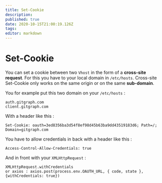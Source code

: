 ```yaml
---
title: Set-Cookie
description: 
published: true
date: 2020-10-15T21:00:19.126Z
tags: 
editor: markdown
---
```


# Set-Cookie

You can set a cookie between two `Vhost` in the form of a **cross-site request**. For this you have to your local domain in `/etc/hosts`. Cross-site Set-Cookie only works on the same origin or on the same **sub-domain**. 

You for example put this two domain on your `/etc/hosts` : 

```
auth.gitgraph.com
client.gitgraph.com
```

With a header like this : 

```
Set-Cookie: oauth=3ed8356ba3d54f8ef98d45b63ba9dd43519183d6; Path=/; Domain=gitgraph.com
```

You have to allow credentials in back with a header like this : 
```
Access-Control-Allow-Credentials: true
```

And in front with your `XMLHttpRequest` :

```
XMLHttpRequest.withCredentials 
or axios : axios.post(process.env.OAUTH_URL, { code, state }, {withCredentials: true})
```